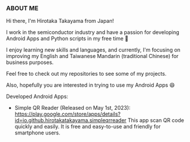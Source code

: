 ### ABOUT ME

Hi there, I'm Hirotaka Takayama from Japan! 

I work in the semiconductor industry and have a passion for developing Android Apps and Python scripts in my free time 🌱

I enjoy learning new skills and languages, and currently, I'm focusing on improving my English and Taiwanese Mandarin (traditional Chinese) for business purposes.

Feel free to check out my repositories to see some of my projects. 

Also, hopefully you are interested in trying to use my Android Apps 😄

Developed Android Apps:
- Simple QR Reader (Released on May 1st, 2023): https://play.google.com/store/apps/details?id=io.github.hirotakatakayama.simpleqrreader
This app scan QR code quickly and easily. It is free and easy-to-use and friendly for smartphone users.
